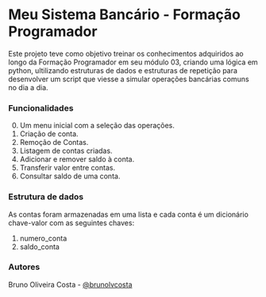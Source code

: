 
# Meu Sistema Bancário - Formação Programador

Este projeto teve como objetivo treinar os conhecimentos adquiridos ao longo da Formação Programador em seu módulo 03, criando uma lógica em python, ultilizando estruturas de dados e estruturas de repetição para desenvolver um script que viesse a simular operações bancárias comuns no dia a dia.

### Funcionalidades
0. Um menu inicial com a seleção das operações.
1. Criação de conta.
2. Remoção de Contas.
3. Listagem de contas criadas.
4.  Adicionar e remover saldo à conta.
5. Transferir valor entre contas.
6. Consultar saldo de uma conta.

### Estrutura de dados
As contas foram armazenadas em uma lista e cada conta é um dicionário chave-valor com as seguintes chaves:
1. numero_conta
2. saldo_conta

### Autores
Bruno Oliveira Costa - [@brunolvcosta](https://github.com/brunolvcosta)

